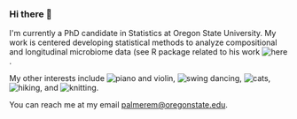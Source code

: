 ### Hi there 👋

I'm currently a PhD candidate in Statistics at Oregon State University. My work is centered developing statistical methods to analyze compositional and longitudinal microbiome data (see R package related to his work ![here](https://github.com/empalmer/cleverly). 

My other interests include ![piano and violin](https://github.com/empalmer/museR), ![swing dancing](https://github.com/empalmer/teacher-payments), ![cats](https://github.com/empalmer/catlette),  ![hiking](https://github.com/empalmer/leafart), and ![knitting](https://github.com/empalmer/yardage_calculator).

You can reach me at my email palmerem@oregonstate.edu. 

<!--
**empalmer/empalmer** is a ✨ _special_ ✨ repository because its `README.md` (this file) appears on your GitHub profile.

Here are some ideas to get you started:

- 🔭 I’m currently working on ...
- 🌱 I’m currently learning ...
- 👯 I’m looking to collaborate on ...
- 🤔 I’m looking for help with ...
- 💬 Ask me about ...
- 📫 How to reach me: ...
- 😄 Pronouns: ...
- ⚡ Fun fact: ...
-->
